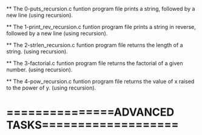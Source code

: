 ** The 0-puts_recursion.c funtion program file prints a string, followed by a new line (using recursion).

** The 1-print_rev_recursion.c funtion program file prints a string in reverse, followed by a new line (using recursion).

** The 2-strlen_recursion.c funtion program file returns the length of a string. (using recursion).

** The 3-factorial.c funtion program file returns the factorial of a given number. (using recursion).

** The 4-pow_recursion.c funtion program file returns the value of x raised to the power of y. (using recursion).

===============ADVANCED TASKS===================
================================================


